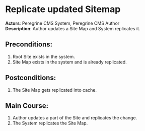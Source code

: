# Replicate updated Sitemap

**Actors**: Peregrine CMS System, Peregrine CMS Author  
**Description**: Author updates a Site Map and System replicates it.

## Preconditions:
1. Root Site exists in the system.
1. Site Map exists in the system and is already replicated.

## Postconditions:
1. The Site Map gets replicated into cache.

## Main Course:
1. Author updates a part of the Site and replicates the change.
1. The System replicates the Site Map.